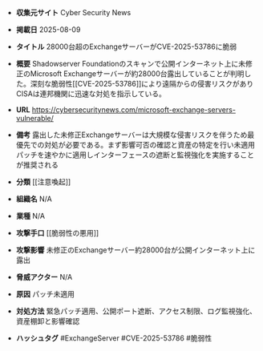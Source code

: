 - **収集元サイト**
Cyber Security News

- **掲載日**
2025-08-09

- **タイトル**
28000台超のExchangeサーバーがCVE-2025-53786に脆弱

- **概要**
Shadowserver Foundationのスキャンで公開インターネット上に未修正のMicrosoft Exchangeサーバーが約28000台露出していることが判明した。深刻な脆弱性[[CVE-2025-53786]]により遠隔からの侵害リスクがありCISAは連邦機関に迅速な対処を指示している。

- **URL**
https://cybersecuritynews.com/microsoft-exchange-servers-vulnerable/

- **備考**
露出した未修正Exchangeサーバーは大規模な侵害リスクを伴うため最優先での対処が必要である。まず影響可否の確認と資産の特定を行い未適用パッチを速やかに適用しインターフェースの遮断と監視強化を実施することが推奨される

- **分類**
[[注意喚起]]

- **組織名**
N/A

- **業種**
N/A

- **攻撃手口**
[[脆弱性の悪用]]

- **攻撃影響**
未修正のExchangeサーバー約28000台が公開インターネット上に露出

- **脅威アクター**
N/A

- **原因**
パッチ未適用

- **対処方法**
緊急パッチ適用、公開ポート遮断、アクセス制限、ログ監視強化、資産棚卸と影響確認

- **ハッシュタグ**
#ExchangeServer #CVE-2025-53786 #脆弱性
